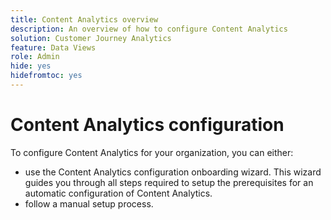 ```yaml
---
title: Content Analytics overview
description: An overview of how to configure Content Analytics
solution: Customer Journey Analytics
feature: Data Views
role: Admin
hide: yes
hidefromtoc: yes
---
```

# Content Analytics configuration

To configure Content Analytics for your organization, you can either:

* use the Content Analytics configuration onboarding wizard. This wizard guides you through all steps required to setup the prerequisites for an automatic configuration of Content Analytics.
* follow a manual setup process.

